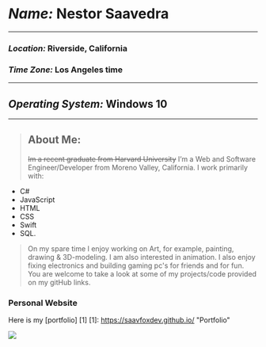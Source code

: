 # *Name:* **Nestor Saavedra**

* * *

### *Location:* **Riverside, California**

### *Time Zone:* **Los Angeles time**

* * *

## *Operating System:* **Windows 10**

* * * 

> ## **About Me:** 
> ~~Im a recent graduate from Harvard University~~
> I’m a Web and Software Engineer/Developer from Moreno Valley, California.
 I work primarily with: 
 * C#
 * JavaScript
 * HTML
 * CSS
 * Swift
 * SQL.
> On my spare time I enjoy working on Art, for example, painting, drawing & 3D-modeling.
> I am also interested in animation.
> I also enjoy fixing electronics and building gaming pc's for friends and for fun.
> You are welcome to take a look at some of my projects/code provided on my gitHub links.

### Personal Website

Here is my [portfolio] [1]
[1]: https://saavfoxdev.github.io/ "Portfolio"

![](https://i1.wp.com/www.whats-your-sign.com/wp-content/uploads/2018/02/FoxAnimalSymbolism.jpg?zoom=1.75&fit=1600%2C1078&ssl=1)

